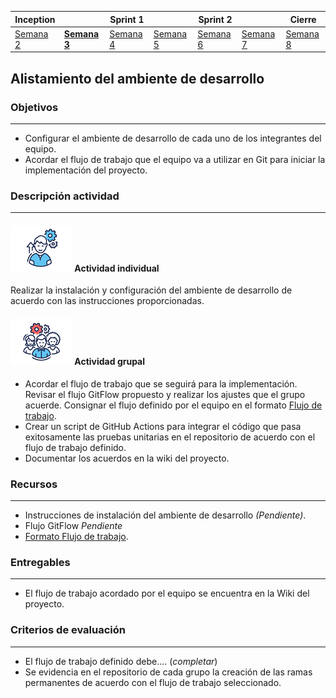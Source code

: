 | Inception |   | Sprint 1 |   | Sprint 2 |   | Cierre |
|-----------|---|----------|---|----------|---|--------|
| [Semana 2](/mt2_procesos_guias_proyecto/semanas/inception/semana2/semana2)        | **[Semana 3](/mt2_procesos_guias_proyecto/semanas/inception/semana3/semana3)** | [Semana 4](/mt2_procesos_guias_proyecto/semanas/sprint1/semana4/semana4) | [Semana 5](/mt2_procesos_guias_proyecto/semanas/sprint1/semana5/semana5) | [Semana 6](/mt2_procesos_guias_proyecto/semanas/sprint2/semana6/semana6) | [Semana 7](/mt2_procesos_guias_proyecto/semanas/sprint2/semana7/semana7) | [Semana 8]()      |

## Alistamiento del ambiente de desarrollo

### Objetivos

---
* Configurar el ambiente de desarrollo de cada uno de los integrantes del equipo.
* Acordar el flujo de trabajo que el equipo va a utilizar en Git para iniciar la implementación del proyecto.

### Descripción actividad

---
#### ![](./../../../assets/images/individuo.png) Actividad individual

Realizar la instalación y configuración del ambiente de desarrollo de acuerdo con las instrucciones proporcionadas.

#### ![](./../../../assets/images/grupo.png) Actividad grupal

* Acordar el flujo de trabajo que se seguirá para la implementación. Revisar el flujo GitFlow propuesto y realizar los ajustes que el grupo acuerde. Consignar el flujo definido por el equipo en el formato [Flujo de trabajo](https://ticsw.github.io/mt1_practicas_guias_proyecto/semanas/semana4/MT1PEA-FM-FlujoDeTrabajo.html).
* Crear un script de GitHub Actions para integrar el código que pasa exitosamente las pruebas unitarias en el repositorio de acuerdo con el flujo de trabajo definido.
* Documentar los acuerdos en la wiki del proyecto.


### Recursos 

---
* Instrucciones de instalación del ambiente de desarrollo *(Pendiente)*.
* Flujo GitFlow *Pendiente*
* [Formato Flujo de trabajo](https://ticsw.github.io/mt1_practicas_guias_proyecto/semanas/semana4/MT1PEA-FM-FlujoDeTrabajo.html).


### Entregables 

---
* El flujo de trabajo acordado por el equipo se encuentra en la Wiki del proyecto.

### Criterios de evaluación
---
* El flujo de trabajo definido debe.... (*completar*)
* Se evidencia en el repositorio de cada grupo la creación de las ramas permanentes de acuerdo con el flujo de trabajo seleccionado.
